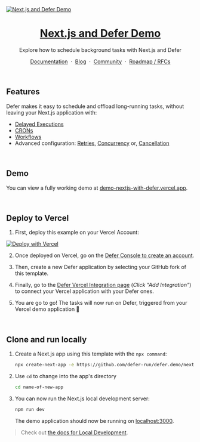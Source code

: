 <a href="https://demo-nextjs-with-defer.vercel.app/">
  <img alt="Next.js and Defer Demo" src="https://demo-nextjs-with-defer.vercel.app/og-image.png">
  <h1 align="center">Next.js and Defer Demo</h1>
</a>

<p align="center">
 Explore how to schedule background tasks with Next.js and Defer
</p>

<p align="center">
    <a href="https://docs.defer.run/">Documentation</a>
    <span>&nbsp;·&nbsp;</span>
    <a href="https://www.defer.run/blog">Blog</a>
    <span>&nbsp;·&nbsp;</span>
    <a href="https://discord.gg/x2v84Vqsk6">Community</a>
    <span>&nbsp;·&nbsp;</span>
    <a href="https://github.com/defer-run/defer.client/discussions/categories/roadmap">Roadmap / RFCs</a>
</p>
<br/>

## Features

Defer makes it easy to schedule and offload long-running tasks, without leaving your Next.js application with:

- [Delayed Executions](https://www.defer.run/docs/features/delays)
- [CRONs](https://www.defer.run/docs/features/cron)
- [Workflows](https://www.defer.run/docs/guides/onboarding-workflow)
- Advanced configuration: [Retries](https://www.defer.run/docs/features/retries), [Concurrency](https://www.defer.run/docs/features/concurrency) or, [Cancellation](https://www.defer.run/docs/features/cancellation)

<br />

## Demo

You can view a fully working demo at [demo-nextjs-with-defer.vercel.app](https://demo-nextjs-with-defer.vercel.app/).

<br />

## Deploy to Vercel

1. First, deploy this example on your Vercel Account:

[![Deploy with Vercel](https://vercel.com/button)](https://vercel.com/new/clone?repository-url=https%3A%2F%2Fgithub.com%2Fdefer-run%2Fdefer.demo%2Fnextjs%2Fapp-template&project-name=nextjs-with-defer&repository-name=nextjs-with-defer&demo-title=nextjs-with-defer&demo-description=Perform%20long-running%20tasks,%20workflows%20and%20CRONs%20within%20your%20Next.js%20application.&demo-url=https%3A%2F%2Fdemo-nextjs-with-defer.vercel.app%2F&external-id=https%3A%2F%2Fgithub.com%2Fdefer-run%2Fdefer.demo%2Fnextjs%2Fapp-template&demo-image=https%3A%2F%2Fdemo-nextjs-with-defer.vercel.app%og-image.png&integration-ids=)

2. Once deployed on Vercel, go on the [Defer Console to create an account](https://console.defer.run/).

3. Then, create a new Defer application by selecting your GitHub fork of this template.

4. Finally, go to the [Defer Vercel Integration page](https://vercel.com/integrations/defer) (_Click "Add Integration"_) to connect your Vercel application with your Defer ones.

5. You are go to go! The tasks will now run on Defer, triggered from your Vercel demo application 🚀

<br />

## Clone and run locally

1. Create a Next.js app using this template with the `npx command`:

   ```bash
   npx create-next-app -e https://github.com/defer-run/defer.demo/nextjs/app-template/
   ```

2. Use `cd` to change into the app's directory

   ```bash
   cd name-of-new-app
   ```

3. You can now run the Next.js local development server:

   ```bash
   npm run dev
   ```

   The demo application should now be running on [localhost:3000](http://localhost:3000/).

> Check out [the docs for Local Development](https://www.defer.run/docs/get-started/development-testing#local-development).
